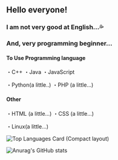 ## Hello everyone!
### I am not very good at English...💦
### And, very programming beginner...

#### To Use Programming language
・C++
・Java
・JavaScript

・Python(a little..)
・PHP (a little...)

#### Other
・HTML (a little...)
・CSS (a little...)

・Linux(a little...)
<!--
#### Repository name details
・"Discord_○○○○" → Discord bot

・"WebSite_○○○○" → Website template & I make website. (Not good...)

・"My-○○○○" → I using files! (a part it)

・"△△△△_○○○○" → △△△△ create program
-->

![Top Languages Card (Compact layout)](https://github-readme-stats.vercel.app/api/top-langs/?username=Ay2416&layout=pie&theme=transparent&langs_count=10)

![Anurag's GitHub stats](https://github-readme-stats.vercel.app/api?username=Ay2416&show_icons=true&theme=transparent)

<!--
**Ay2416/Ay2416** is a ✨ _special_ ✨ repository because its `README.md` (this file) appears on your GitHub profile.

Here are some ideas to get you started:

- 🔭 I’m currently working on ...
- 🌱 I’m currently learning ...
- 👯 I’m looking to collaborate on ...
- 🤔 I’m looking for help with ...
- 💬 Ask me about ...
- 📫 How to reach me: ...
- 😄 Pronouns: ...
- ⚡ Fun fact: ...
-->
